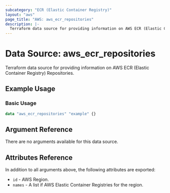 ```yaml
---
subcategory: "ECR (Elastic Container Registry)"
layout: "aws"
page_title: "AWS: aws_ecr_repositories"
description: |-
  Terraform data source for providing information on AWS ECR (Elastic Container Registry) Repositories.
---
```


# Data Source: aws_ecr_repositories

Terraform data source for providing information on AWS ECR (Elastic Container Registry) Repositories.

## Example Usage

### Basic Usage

```terraform
data "aws_ecr_repositories" "example" {}
```

## Argument Reference

There are no arguments available for this data source.

## Attributes Reference

In addition to all arguments above, the following attributes are exported:

* `id` - AWS Region.
* `names` - A list if AWS Elastic Container Registries for the region.
